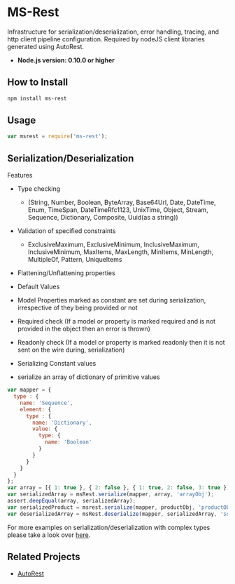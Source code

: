 # MS-Rest

Infrastructure for serialization/deserialization, error handling, tracing, and http client pipeline configuration. Required by nodeJS client libraries generated using AutoRest.

- **Node.js version: 0.10.0 or higher**


## How to Install

```bash
npm install ms-rest
```

## Usage
```javascript
var msrest = require('ms-rest');
```
## Serialization/Deserialization
Features
- Type checking
  - (String, Number, Boolean, ByteArray, Base64Url, Date, DateTime, Enum, TimeSpan, DateTimeRfc1123, UnixTime, Object, Stream, Sequence, Dictionary, Composite, Uuid(as a string))
- Validation of specified constraints
  - ExclusiveMaximum, ExclusiveMinimum, InclusiveMaximum, InclusiveMinimum, MaxItems, MaxLength, MinItems, MinLength, MultipleOf, Pattern, UniqueItems
- Flattening/Unflattening properties
- Default Values
- Model Properties marked as constant are set during serialization, irrespective of they being provided or not
- Required check (If a model or property is marked required and is not provided in the object then an error is thrown)
- Readonly check (If a model or property is marked readonly then it is not sent on the wire during, serialization)
- Serializing Constant values

- serialize an array of dictionary of primitive values
```javascript
var mapper = {
  type : {
    name: 'Sequence', 
    element: {
      type : {
        name: 'Dictionary',
        value: {
          type: {
            name: 'Boolean'
          }
        }
      }
    }
  }
};
var array = [{ 1: true }, { 2: false }, { 1: true, 2: false, 3: true }];
var serializedArray = msRest.serialize(mapper, array, 'arrayObj');
assert.deepEqual(array, serializedArray);
var serializedProduct = msrest.serialize(mapper, productObj, 'productObject');
var deserializedArray = msRest.deserialize(mapper, serializedArray, 'serializedArrayObj');
```
For more examples on serialization/deserialization with complex types please take a look over [here](https://github.com/Azure/autorest/blob/master/ClientRuntimes/NodeJS/ms-rest/test/serializationTests.js#L116).

## Related Projects

- [AutoRest](https://github.com/Azure/AutoRest)